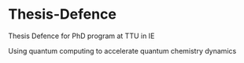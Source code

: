 # Thesis-Defence
Thesis Defence for PhD program at TTU in IE

Using quantum computing to accelerate quantum chemistry dynamics
